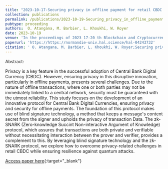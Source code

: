 ```yaml
---
title: "2023-10-17-Securing privacy in offline payment for retail CBDC: A comprehensive framework"
collection: publications
permalink: /publications/2023-10-19-Securing_privacy_in_offline_payment_for_retail_cbdc: A comprehensive framework
pubtype: proceeding
authors:  O. Atangana, M. Barbier, L. Khoukhi, W. Royer
date: 2023-10-19
venue: 'In the proceedings of 2023 17-20 th Blockchain and Cryptocurrency (B2C)'
paperurl: 'https://https://normandie-univ.hal.science/hal-04243732'
citation: ' O. Atangana, M. Barbier, L. Khoukhi, W. Royer;Securing privacy in offline payment for retail CBDC: A comprehensive framework; In the proceedings of 2023 17-20 th Blockchain and Cryptocurrency (B2C).'
---
```

Abstract:

Privacy is a key feature in the successful adoption of Central Bank Digital Currency (CBDC). However, ensuring privacy in this disruptive innovation, particularly in offline payments, presents several challenges. Due to the nature of offline transactions, where one or both parties may not be immediately linked to a central network, security must be guaranteed with the utmost reliability. This study focuses on the development of an innovative protocol for Central Bank Digital Currencies, ensuring privacy and security for offline payments. The foundation of this protocol makes use of blind signature technology, a method that keeps a message's content secret from the signer and upholds the privacy of transaction Data. The zk-SNARK (Zero-knowledge Succint Non-interactive Argument of Knowledge) protocol, which assures that transactions are both private and verifiable without necessitating interaction between the prover and verifier, provides a complement to this. By leveraging blind signature technology and the zk-SNARK protocol, we explore how to overcome privacy-related challenges in retail CBDC while ensuring resilience against quantum attacks.

[Access paper here](https://normandie-univ.hal.science/hal-04243732 ){:target="_blank"}

